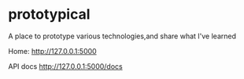 # prototypical
A place to prototype various technologies,and share what I've learned

Home:
http://127.0.0.1:5000

API docs
http://127.0.0.1:5000/docs